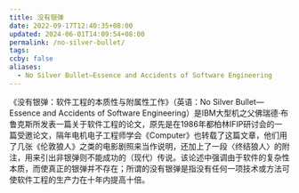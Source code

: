 ```yaml
---
title: 没有银弹
date: 2022-09-17T12:40:35+08:00
updated: 2024-06-01T14:09:54+08:00
permalink: /no-silver-bullet/
tags: 
ccby: false
aliases:
  - No Silver Bullet—Essence and Accidents of Software Engineering
---
```

《没有银弹：软件工程的本质性与附属性工作》（英语：No Silver Bullet—Essence and Accidents of Software Engineering）是IBM大型机之父佛瑞德·布鲁克斯所发表一篇关于软件工程的论文，原先是在1986年都柏林IFIP研讨会的一篇受邀论文，隔年电机电子工程师学会《Computer》也转载了这篇文章，他们用了几张《伦敦狼人》之类的电影剧照来当作说明，还加上了一段〈终结狼人〉的附注，用来引出非银弹则不能成功的（现代）传说。该论述中强调由于软件的复杂性本质，而使真正的银弹并不存在；所谓的没有银弹是指没有任何一项技术或方法可使软件工程的生产力在十年内提高十倍。

